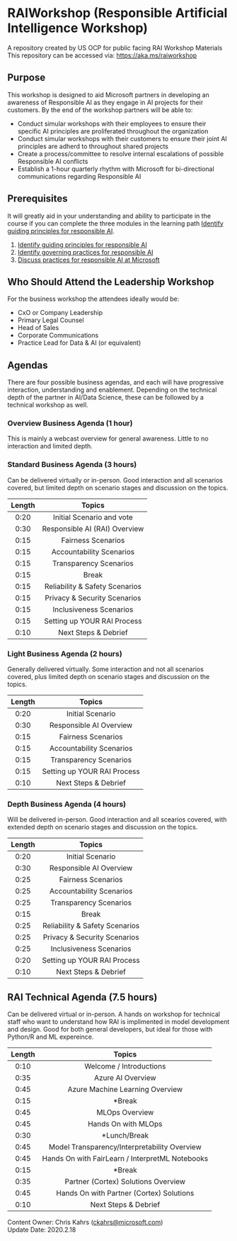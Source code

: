 # RAIWorkshop  (Responsible Artificial Intelligence Workshop)
A repository created by US OCP for public facing RAI Workshop Materials <br>
This repository can be accessed via: https://aka.ms/raiworkshop

## Purpose
This workshop is designed to aid Microsoft partners in developing an awareness of Responsible AI as they engage in AI projects for their customers.  By the end of the workshop partners will be able to:
* Conduct simular workshops with their employees to ensure their specific AI principles are proliferated throughout the organization
* Conduct simular workshops with their customers to ensure their joint AI principles are adherd to throughout shared projects
* Create a process/committee to resolve internal escalations of possible Responsible AI conflicts
* Establish a 1-hour quarterly rhythm with Microsoft for bi-directional communications regarding Responsible AI
  

## Prerequisites
It will greatly aid in your understanding and ability to participate in the course if you can complete the three modules in the learning path [Identify guiding principles for responsible AI](https://docs.microsoft.com/en-us/learn/paths/responsible-ai-business-principles/).
1.  [Identify guiding principles for responsible AI](https://docs.microsoft.com/en-us/learn/modules/responsible-ai-principles/index)
1.  [Identify governing practices for responsible AI](https://docs.microsoft.com/en-us/learn/modules/responsible-ai-governing-practices/index)
1.  [Discuss practices for responsible AI at Microsoft](https://docs.microsoft.com/en-us/learn/modules/microsoft-responsible-ai-practices/index)


## Who Should Attend the Leadership Workshop
For the business workshop the attendees ideally would be:
* CxO or Company Leadership
* Primary Legal Counsel 
* Head of Sales
* Corporate Communications
* Practice Lead for Data & AI (or equivalent)

## Agendas
There are four possible business agendas, and each will have progressive interaction, understanding and enablement.  Depending on the technical depth of the partner in AI/Data Science, these can be followed by a technical workshop as well.

### Overview Business Agenda (1 hour)
This is mainly a webcast overview for general awareness.  Little to no interaction and limited depth.

### Standard Business Agenda (3 hours)
Can be delivered virtually or in-person.  Good interaction and all scenarios covered, but limited depth on scenario stages and discussion on the topics.

| Length |  Topics                      |
|:------:|:----------------------------:|
| 0:20   |Initial Scenario and vote     |
| 0:30   |Responsible AI (RAI) Overview |
| 0:15   |Fairness Scenarios            |
| 0:15   |Accountability Scenarios      |
| 0:15   |Transparency Scenarios        |
| 0:15   |Break                         |
| 0:15   |Reliability & Safety Scenarios|
| 0:15   |Privacy & Security Scenarios  |
| 0:15   |Inclusiveness Scenarios       |
| 0:15   |Setting up YOUR RAI Process   |
| 0:10   |Next Steps & Debrief          |

### Light Business Agenda (2 hours)
Generally delivered virtually.  Some interaction and not all scenarios covered, plus limited depth on scenario stages and discussion on the topics.

| Length |  Topics                    |
|:------:|:--------------------------:|
| 0:20   |Initial Scenario            |
| 0:30   |Responsible AI Overview     |
| 0:15   |Fairness Scenarios          |
| 0:15   |Accountability Scenarios    |
| 0:15   |Transparency Scenarios      |
| 0:15   |Setting up YOUR RAI Process |
| 0:10   |Next Steps & Debrief        |


### Depth Business Agenda (4 hours)
Will be delivered in-person.  Good interaction and all scearios covered, with extended depth on scenario stages and discussion on the topics.

| Length |  Topics                      |
|:------:|:----------------------------:|
| 0:20   |Initial Scenario              |
| 0:30   |Responsible AI Overview       |
| 0:25   |Fairness Scenarios            |
| 0:25   |Accountability Scenarios      |
| 0:25   |Transparency Scenarios        |
| 0:15   |Break                         |
| 0:25   |Reliability & Safety Scenarios|
| 0:25   |Privacy & Security Scenarios  |
| 0:25   |Inclusiveness Scenarios       |
| 0:20   |Setting up YOUR RAI Process   |
| 0:10   |Next Steps & Debrief          |


## RAI Technical Agenda (7.5 hours)
Can be delivered virtual or in-person.  A hands on workshop for technical staff who want to understand how RAI is implimented in model development and design.  Good for both general developers, but ideal for those with Python/R and ML expereince.

| Length |  Topics                                          |
|:------:|:------------------------------------------------:|
| 0:10   |Welcome / Introductions                           |
| 0:35   |Azure AI Overview                                 |
| 0:45   |Azure Machine Learning Overview                   |
| 0:15   |*Break                                            |
| 0:45   |MLOps Overview                                    |
| 0:45   |Hands On with MLOps                               |
| 0:30   |*Lunch/Break                                      |
| 0:45   |Model Transparency/Interpretability Overview      |
| 0:45   |Hands On with FairLearn / InterpretML Notebooks   |
| 0:15   |*Break                                            |
| 0:35   |Partner (Cortex) Solutions Overview               |
| 0:45   |Hands On with Partner (Cortex) Solutions          |
| 0:10   |Next Steps & Debrief                              |

Content Owner: Chris Kahrs (ckahrs@microsoft.com)<br>
Update Date: 2020.2.18

